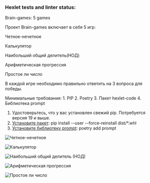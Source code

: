 ### Hexlet tests and linter status:
<h>Brain-games: 5 games<h>

Проект Brain-games включает в себя 5 игр: 

Четное-нечетное

Калькулятор

Наибольший общий делитель(НОД)

Арифметическая прогрессия

Простое ли число


В каждой игре необходимо правильно ответить на 3 вопроса для победы. 


Минимальные требования:
    1. PIP 
    2. Poetry 
    3. Пакет hexlet-code 
    4. Библиотека prompt 
 

1. Удостоверьтесь, что у вас установлен свежий pip. Потребуется версия 19 и выше. 
2. [Установите пакет](https://asciinema.org/a/PAcQxq5xfo6tAUYYx0LjOsj6b):
 pip install --user --force-reinstall dist/*.whl 
3. [Установите библиотеку prompt](https://asciinema.org/a/FwgVAXZyIpXSaWXMcR3rnxbat): poetry add prompt

![Четное-нечетное](https://asciinema.org/a/upGne8wMNye1vUmkZximI01g4)

![Калькулятор](https://asciinema.org/a/Bh8Wl2qwtPTin9de3a6TSHNrF)

![Наибольший общий делитель (НОД)](https://asciinema.org/a/OJ0GJwpZMgc7rBQiBRLoEuRvL)

![Арифметическая прогрессия](https://asciinema.org/a/MJ05B9jAK6HqySiofYEeIB4qk)

![Простое ли число](https://asciinema.org/a/RpiVfJICH24O2H7KqedwhhTUv)